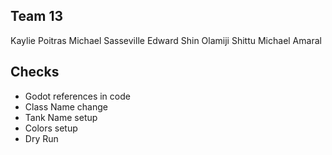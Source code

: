 ## Team 13
Kaylie Poitras
Michael Sasseville
Edward Shin
Olamiji Shittu
Michael Amaral

## Checks
- Godot references in code
- Class Name change
- Tank Name setup
- Colors setup
- Dry Run
